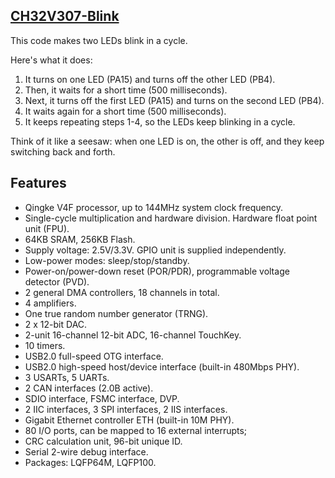  ## [CH32V307-Blink](https://wch-ic.com/products/CH32V307.html) 

This code makes two LEDs blink in a cycle.

Here's what it does:

 1. It turns on one LED (PA15) and turns off the other LED (PB4).
 2. Then, it waits for a short time (500 milliseconds).
 3. Next, it turns off the first LED (PA15) and turns on the second LED (PB4).
 4. It waits again for a short time (500 milliseconds).
 5. It keeps repeating steps 1-4, so the LEDs keep blinking in a cycle.

Think of it like a seesaw: when one LED is on, the other is off, and they keep switching back and forth.

## Features

  -  Qingke V4F processor, up to 144MHz system clock frequency.
  -  Single-cycle multiplication and hardware division. Hardware float point unit (FPU).
  -  64KB SRAM, 256KB Flash.
  -  Supply voltage: 2.5V/3.3V. GPIO unit is supplied independently.
  -  Low-power modes: sleep/stop/standby.
  -  Power-on/power-down reset (POR/PDR), programmable voltage detector (PVD).
  -  2 general DMA controllers, 18 channels in total.
  -  4 amplifiers.
  -  One true random number generator (TRNG).
  -  2 x 12-bit DAC.
  -  2-unit 16-channel 12-bit ADC, 16-channel TouchKey.
  -  10 timers.
  -  USB2.0 full-speed OTG interface.
  -  USB2.0 high-speed host/device interface (built-in 480Mbps PHY).
  -  3 USARTs, 5 UARTs.
  -  2 CAN interfaces (2.0B active).
  -  SDIO interface, FSMC interface, DVP.
  -  2 IIC interfaces, 3 SPI interfaces, 2 IIS interfaces.
  -  Gigabit Ethernet controller ETH (built-in 10M PHY).
  -  80 I/O ports, can be mapped to 16 external interrupts;
  -  CRC calculation unit, 96-bit unique ID.
  -  Serial 2-wire debug interface.
  -  Packages: LQFP64M, LQFP100.

